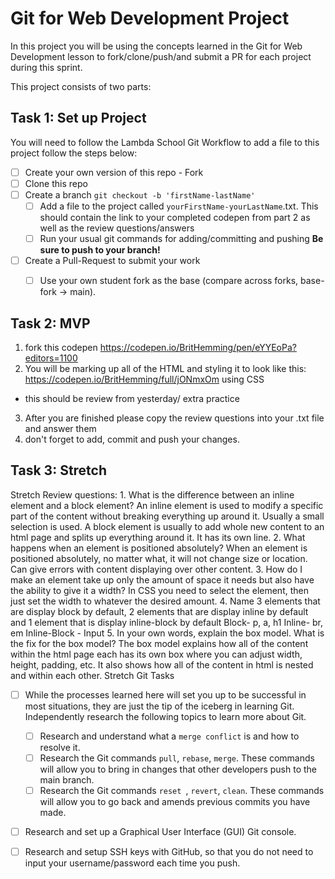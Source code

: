 # Git for Web Development Project
In this project you will be using the concepts learned in the Git for Web Development lesson to fork/clone/push/and submit a PR for each project during this sprint.

This project consists of two parts:

## Task 1: Set up Project
You will need to follow the Lambda School Git Workflow to add a file to this project follow the steps below:

- [ ] Create your own version of this repo - Fork
- [ ] Clone this repo
- [ ] Create a branch `git checkout -b 'firstName-lastName'`
  - [ ] Add a file to the project called `yourFirstName-yourLastName`.txt. This should contain the link to your completed codepen from part 2 as well as the review questions/answers
  - [ ] Run your usual git commands for adding/committing and pushing **Be sure to push to your branch!**
- [ ] Create a Pull-Request to submit your work
  - [ ] Use your own student fork as the base (compare across forks, base-fork -> main).


## Task 2: MVP
1. fork this codepen https://codepen.io/BritHemming/pen/eYYEoPa?editors=1100
2. You will be marking up all of the HTML and styling it to look like this: https://codepen.io/BritHemming/full/jONmxOm using CSS
* this should be review from yesterday/ extra practice
3. After you are finished please copy the review questions into your .txt file and answer them
4. don't forget to add, commit and push your changes.


## Task 3: Stretch
Stretch Review questions:
    1. What is the difference between an inline element and a block element?
      An inline element is used to modify a specific part of the content without breaking everything up around it. Usually a small selection is used. A block element is usually to add whole new content to an html page and splits up everything around it. It has its own line.
    2. What happens when an element is positioned absolutely?
      When an element is positioned absolutely, no matter what, it will not change size or location. Can give errors with content displaying over other content.
    3. How do I make an element take up only the amount of space it needs but also have the ability to give it a width?
      In CSS you need to select the element, then just set the width to whatever the desired amount.
    4. Name 3 elements that are display block by default, 2 elements that are display inline by default and 1 element that is display inline-block by default
      Block- p, a, h1
      Inline- br, em
      Inline-Block - Input
    5. In your own words, explain the box model. What is the fix for the box model?
      The box model explains how all of the content within the html page each has its own box where you can adjust width, height, padding, etc. It also shows how all of the content in html is nested and within each other. 
Stretch Git Tasks
- [ ] While the processes learned here will set you up to be successful in most situations, they are just the tip of the iceberg in learning Git. Independently research the following topics to learn more about Git.
  - [ ] Research and understand what a `merge conflict` is and how to resolve it.
  - [ ] Research the Git commands `pull`, `rebase`, `merge`. These commands will allow you to bring in changes that other developers push to the main branch.
  - [ ] Research the Git commands `reset `, `revert`, `clean`. These commands will allow you to go back and amends previous commits you have made.

- [ ] Research and set up a Graphical User Interface (GUI) Git console.

- [ ] Research and setup SSH keys with GitHub, so that you do not need to input your username/password each time you push.
